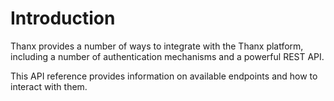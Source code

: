 # Introduction

Thanx provides a number of ways to integrate with the Thanx platform, including
a number of authentication mechanisms and a powerful REST API.

This API reference provides information on available endpoints and how to
interact with them.
